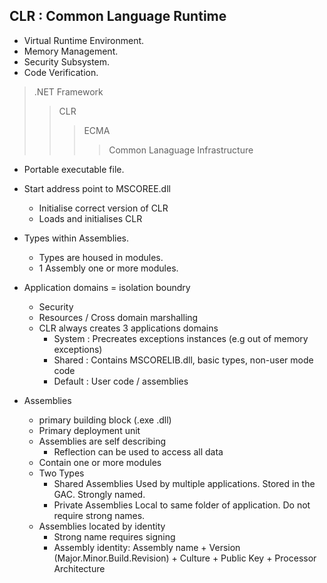 ## CLR : Common Language Runtime

- Virtual Runtime Environment.
- Memory Management.
- Security Subsystem.
- Code Verification.

> .NET Framework
>> CLR
>>> ECMA
>>>> Common Lanaguage Infrastructure

- Portable executable file.
- Start address point to MSCOREE.dll
  + Initialise correct version of CLR
  + Loads and initialises CLR
  
- Types within Assemblies.
  + Types are housed in modules.
  + 1 Assembly one or more modules.
- Application domains = isolation boundry
  + Security
  + Resources / Cross domain marshalling
  + CLR always creates 3 applications domains
    + System : Precreates exceptions instances (e.g out of memory exceptions)
    + Shared : Contains MSCORELIB.dll, basic types, non-user mode code
    + Default : User code / assemblies

- Assemblies 
  + primary building block (.exe .dll)
  + Primary deployment unit
  + Assemblies are self describing
    + Reflection can be used to access all data
  + Contain one or more modules
  + Two Types
    + Shared Assemblies
      Used by multiple applications.
      Stored in the GAC.
      Strongly named.
    + Private Assemblies
      Local to same folder of application.
      Do not require strong names.
  + Assemblies located by identity
    + Strong name requires signing
    + Assembly identity: Assembly name + Version (Major.Minor.Build.Revision) + Culture + Public Key + Processor Architecture
